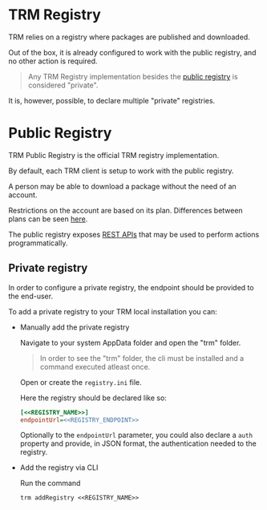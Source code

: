 # TRM Registry

TRM relies on a registry where packages are published and downloaded.

Out of the box, it is already configured to work with the public registry, and no other action is required.

> Any TRM Registry implementation besides the [public registry](https://trmregistry.com) is considered "private".

It is, however, possible, to declare multiple "private" registries.

# Public Registry

TRM Public Registry is the official TRM registry implementation.

By default, each TRM client is setup to work with the public registry.

A person may be able to download a package without the need of an account.

Restrictions on the account are based on its plan. Differences between plans can be seen [here](https://trmregistry.com/#/plans).

The public registry exposes [REST APIs](registry/public/api.md) that may be used to perform actions programmatically.

## Private registry

In order to configure a private registry, the endpoint should be provided to the end-user.

To add a private registry to your TRM local installation you can:

- Manually add the private registry

    Navigate to your system AppData folder and open the "trm" folder.

    > In order to see the "trm" folder, the cli must be installed and a command executed atleast once.

    Open or create the `registry.ini` file.

    Here the registry should be declared like so:

    ```ini
    [<<REGISTRY_NAME>>]
    endpointUrl=<<REGISTRY_ENDPOINT>>
    ```
    Optionally to the `endpointUrl` parameter, you could also declare a `auth` property and provide, in JSON format, the authentication needed to the registry.

- Add the registry via CLI
    
    Run the command

    `trm addRegistry <<REGISTRY_NAME>>`